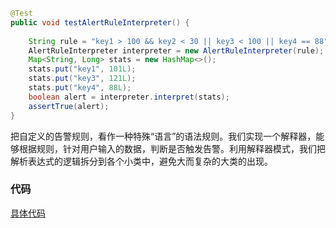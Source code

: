 ```java
@Test  
public void testAlertRuleInterpreter() {  
  
    String rule = "key1 > 100 && key2 < 30 || key3 < 100 || key4 == 88";  
    AlertRuleInterpreter interpreter = new AlertRuleInterpreter(rule);  
    Map<String, Long> stats = new HashMap<>();  
    stats.put("key1", 101L);  
    stats.put("key3", 121L);  
    stats.put("key4", 88L);  
    boolean alert = interpreter.interpret(stats);  
    assertTrue(alert);  
}

```

把自定义的告警规则，看作一种特殊“语言”的语法规则。我们实现一个解释器，能够根据规则，针对用户输入的数据，判断是否触发告警。利用解释器模式，我们把解析表达式的逻辑拆分到各个小类中，避免大而复杂的大类的出现。
### 代码
[具体代码](https://github.com/Levio-z/design-pattern/blob/master/src/main/java/com/divine/code/interpreter/alert/README.md)